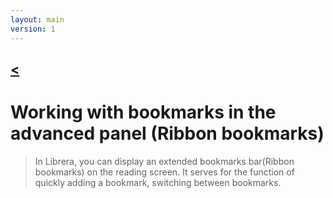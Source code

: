 ```yaml
---
layout: main
version: 1
---
```

[<](/wiki/faq)
---
# Working with bookmarks in the advanced panel (Ribbon bookmarks)

> In Librera, you can display an extended bookmarks bar(Ribbon bookmarks) on the reading screen. It serves for the function of quickly adding a bookmark, switching between bookmarks.



